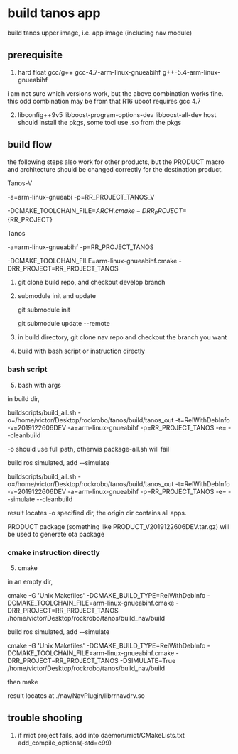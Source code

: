 # build tanos app

build tanos upper image, i.e. app image (including nav module)

## prerequisite
1. hard float gcc/g++
	gcc-4.7-arm-linux-gnueabihf
	g++-5.4-arm-linux-gnueabihf

 i am not sure which versions work, but the above combination works fine.
 this odd combination may be from that R16 uboot requires gcc 4.7

2. libconfig++9v5 libboost-program-options-dev libboost-all-dev
 host should install the pkgs, some tool use .so from the pkgs

## build flow

the following steps also work for other products, but the PRODUCT macro and architecture should be changed correctly for the destination product.

Tanos-V

-a=arm-linux-gnueabi -p=RR_PROJECT_TANOS_V

-DCMAKE_TOOLCHAIN_FILE=${ARCH}.cmake -DRR_PROJECT=${RR_PROJECT}


Tanos

-a=arm-linux-gnueabihf -p=RR_PROJECT_TANOS

-DCMAKE_TOOLCHAIN_FILE=arm-linux-gnueabihf.cmake -DRR_PROJECT=RR_PROJECT_TANOS


1.  git clone build repo, and checkout develop branch 

2.  submodule init and update

    git submodule init
    
    git submodule update --remote

3.  in build directory, git clone nav repo and checkout the branch you want

4.  build with bash script or instruction directly

### bash script

5. bash with args  

in build dir,

buildscripts/build_all.sh -o=/home/victor/Desktop/rockrobo/tanos/build/tanos_out -t=RelWithDebInfo -v=2019122606DEV -a=arm-linux-gnueabihf -p=RR_PROJECT_TANOS -e= --cleanbuild

-o should use full path, otherwis package-all.sh will fail


build ros simulated, add --simulate

buildscripts/build_all.sh -o=/home/victor/Desktop/rockrobo/tanos/build/tanos_out -t=RelWithDebInfo -v=2019122606DEV -a=arm-linux-gnueabihf -p=RR_PROJECT_TANOS -e= --simulate --cleanbuild 


result locates -o specified dir, the origin dir contains all apps.

PRODUCT package (something like PRODUCT_V2019122606DEV.tar.gz) will be used to generate ota package


### cmake instruction directly

5. cmake

in an empty dir,

cmake -G 'Unix Makefiles' -DCMAKE_BUILD_TYPE=RelWithDebInfo -DCMAKE_TOOLCHAIN_FILE=arm-linux-gnueabihf.cmake -DRR_PROJECT=RR_PROJECT_TANOS /home/victor/Desktop/rockrobo/tanos/build_nav/build

build ros simulated, add --simulate

cmake -G 'Unix Makefiles' -DCMAKE_BUILD_TYPE=RelWithDebInfo -DCMAKE_TOOLCHAIN_FILE=arm-linux-gnueabihf.cmake -DRR_PROJECT=RR_PROJECT_TANOS -DSIMULATE=True /home/victor/Desktop/rockrobo/tanos/build_nav/build

then 
make

result locates at
./nav/NavPlugin/librrnavdrv.so


## trouble shooting

1. if rriot project fails, add into daemon/rriot/CMakeLists.txt
add_compile_options(-std=c99)

